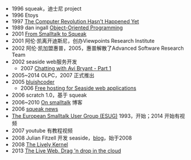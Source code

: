 - 1996 squeak，迪士尼 project
- 1996 Etoys
- 1997 [The Computer Revolution Hasn't Happened Yet](https://www.youtube.com/watch?v=oKg1hTOQXoY)
- 1989 dan ingall [Object-Oriented Programming](https://www.youtube.com/watch?v=Ao9W93OxQ7U)
- 2001 [From Smalltalk to Squeak](https://www.youtube.com/watch?v=4ki2AQvneD8)
- 2001 阿伦·凯离开迪斯尼，创办Viewpoints Research Institute
- 2002 阿伦·凯加盟惠普，2005，惠普解散了Advanced Software Research Team
- 2002 seaside web服务开发
    - 2007 [Chatting with Avi Bryant - Part 1](https://www.akitaonrails.com/2007/12/15/chatting-with-avi-bryant-part-1)
- 2005~2014 OLPC，2007 正式推出
- 2005 [bluishcoder](https://bluishcoder.co.nz/2005/index.html)
    - 2006 [Free hosting for Seaside web applications](https://bluishcoder.co.nz/2006/02/22/free-hosting-for-seaside-web.html)
- 2006 scratch 1.0，基于 squeak
- 2006~2010 [On smalltalk](http://onsmalltalk.com/?_k=Hne0DzvR) 博客
- 2006 [squeak news](https://news.squeak.org/?query-9-page=104)
- [The European Smalltalk User Group (ESUG)](https://esug.org/conferences.html) 1993，开始；2014 开始有视频
- 2007 youtube 有教程视频
- 2008 Julian Fitzell 开发 seaside，[blog](http://blog.fitzell.ca/search?updated-max=2008-05-12T05:14:00%2B01:00&max-results=7)，始于2008
- 2008 [The Lively Kernel](https://www.youtube.com/watch?v=gGw09RZjQf8)
- 2013 [The Live Web. Drag 'n drop in the cloud](https://www.youtube.com/watch?v=QTJRwKOFddc)